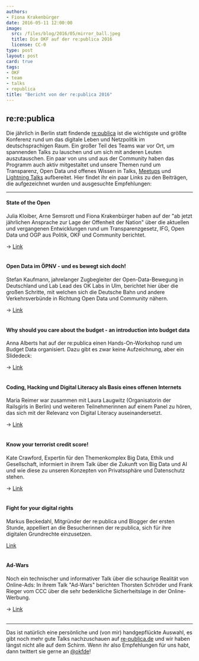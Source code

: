 ```yaml
---
authors:
- Fiona Krakenbürger
date: 2016-05-11 12:00:00
image:
  src: /files/blog/2016/05/mirror_ball.jpeg
  title: Die OKF auf der re:publica 2016 
  license: CC-0
type: post
layout: post
card: true
tags:
- OKF
- team
- talks
- republica
title: "Bericht von der re:publica 2016"
---
```

<h2>re:re:publica</h2>


Die jährlich in Berlin statt findende <a href="https://re-publica.de">re:publica</a> ist die wichtigste und größte Konferenz rund um das digitale Leben und Netzpolitik im deutschsprachigen Raum. Ein großer Teil des Teams war vor Ort, um spannenden Talks zu lauschen und um sich mit anderen Leuten auszutauschen. Ein paar von uns und aus der Community haben das Programm auch aktiv mitgestaltet und unsere Themen rund um Transparenz, Open Data und offenes Wissen in Talks, <a href="https://https://re-publica.de/16/session/jugend-hackt-girls-civic-tech"> Meetups</a> und <a href="https://re-publica.de/16/session/refugee-phrasebook-building-open-language-tools-newcomers">Lightning Talks</a> aufbereitet. Hier findet ihr ein paar Links zu den Beiträgen, die aufgezeichnet wurden und ausgesuchte Empfehlungen:

<hr>

<h4>State of the Open</h4>
<p>Julia Kloiber, Arne Semsrott und Fiona Krakenbürger haben auf der "ab jetzt jährlichen Ansprache zur Lage der Offenheit der Nation" über die aktuellen und vergangenen Entwicklungen rund um Transparenzgesetz, IFG, Open Data und OGP aus Politik, OKF und Community berichtet.</p>

-> <a href="https://re-publica.de/en/16/session/state-open">Link</a>
<br><br>

<h4>Open Data im ÖPNV - und es bewegt sich doch!</h4>
<p>Stefan Kaufmann, jahrelanger Zugbegleiter der Open-Data-Bewegung in Deutschland und Lab Lead des OK Labs in Ulm, berichtet hier über die großen Schritte, mit welchen sich die Deutsche Bahn und andere Verkehrsverbünde in Richtung Open Data und Community nähern.</p>

-> <a href="https://re-publica.de/16/session/open-data-im-opnv-und-es-bewegt-sich-doch">Link</a>
<br><br>

<h4>Why should you care about the budget - an introduction into budget data</h4>
<p>Anna Alberts hat auf der re:publica einen Hands-On-Workshop rund um Budget Data organisiert. Dazu gibt es zwar keine Aufzeichnung, aber ein Slidedeck:

-> <a href="http://www.slideshare.net/OpenBudgetsEU/the-budget-do-you-care">Link</a>
<br><br>

<h4>Coding, Hacking und Digital Literacy als Basis eines offenen Internets</h4>
<p>Maria Reimer war zusammen mit Laura Laugwitz (Organisatorin der Railsgirls in Berlin) und weiteren Teilnehmerinnen auf einem Panel zu hören, das sich mit der Relevanz von Digital Literacy auseinandersetzt.</p>

-> <a href="https://re-publica.de/16/session/coding-hacking-und-digital-literacy-basis-eines-offenen-internets">Link</a>
<br><br>

<h4>Know your terrorist credit score!</h4>
<p>Kate Crawford, Expertin für den Themenkomplex Big Data, Ethik und Gesellschaft, informiert in ihrem Talk über die Zukunft von Big Data und AI und wie diese zu unseren Konzepten von Privatssphäre und Datenschutz stehen.</p>

-> <a href="https://re-publica.de/16/session/know-your-terrorist-credit-score">Link</a>
<br><br>

<h4>Fight for your digital rights</h4>
<p>Markus Beckedahl, Mitgründer der re:publica und Blogger der ersten Stunde, appelliert an die Besucherinnen der re:publica, sich für ihre digitalen Grundrechte einzusetzen. </p>

<a href="https://re-publica.de/16/session/fight-your-digital-rights">Link</a>
<br><br>

<h4>Ad-Wars</h4>
<p>Noch ein technischer und informativer Talk über die schaurige Realität von Online-Ads: In ihrem Talk "Ad-Wars" berichten Thorsten Schröder und Frank Rieger vom CCC über die sehr bedenkliche Sicherheitslage in der Online-Werbung.</p>

-> <a href="https://re-publica.de/16/session/ad-wars-ausflug-realitat-online-werbung">Link</a>
<br><br>

<hr>

<p>Das ist natürlich eine persönliche und (von mir) handgepflückte Auswahl, es gibt noch mehr gute Talks nachzuschauen auf <a href="https://re-publica.de ">re-publica.de</a> und wir haben längst nicht alle auf dem Schirm. Wenn ihr also Empfehlungen für uns habt, dann twittert sie gerne an <a href="http://twitter.com/okfde">@okfde</a>!</p>
